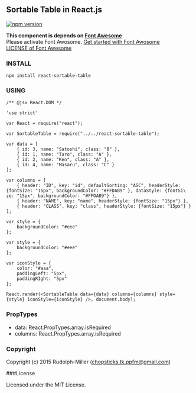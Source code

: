 ## Sortable Table in React.js

[![npm version](https://badge.fury.io/js/react-sortable-table.svg)](http://badge.fury.io/js/react-sortable-table)

__This component is depends on [Font Awesome](http://fortawesome.github.io/Font-Awesome/)__  
Please activate Font Awosome. [Get started with Font Awosome](http://fortawesome.github.io/Font-Awesome/get-started/)    
[LICENSE of Font Awesome](http://fortawesome.github.io/Font-Awesome/license/)
### INSTALL
`npm install react-sortable-table`

### USING
```
/** @jsx React.DOM */

'use strict'

var React = require("react");

var SortableTable = require("../../react-sortable-table");

var data = [
    { id: 3, name: "Satoshi", class: "B" },
    { id: 1, name: "Taro", class: "A" },
    { id: 2, name: "Ken", class: "A" },
    { id: 4, name: "Masaru", class: "C" }
];

var columns = [
    { header: "ID", key: "id", defaultSorting: "ASC", headerStyle: {fontSize: "15px", backgroundColor: "#FFDAB9" }, dataStyle: {fontSi\
ze: "15px", backgroundColor: "#FFDAB9"} },
    { header: "NAME", key: "name", headerStyle: {fontSize: "15px"} },
    { header: "CLASS", key: "class", headerStyle: {fontSize: "15px"} }
];

var style = {
    backgroundColor: "#eee"
};

var style = {
    backgroundColor: "#eee"
};

var iconStyle = {
    color: "#aaa",
    paddingLeft: "5px",
    paddingRIght: "5px"
};

React.render(<SortableTable data={data} columns={columns} style={style} iconStyle={iconStyle} />, document.body);
```

### PropTypes
- data: React.PropTypes.array.isRequired
- columns: React.PropTypes.array.isRequired

### Copyright

Copyright (c) 2015 Rudolph-Miller (chopsticks.tk.ppfm@gmail.com)

###License

Licensed under the MIT License.
